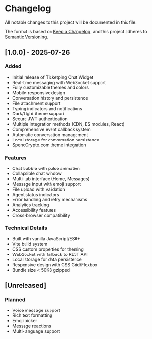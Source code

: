 # Changelog

All notable changes to this project will be documented in this file.

The format is based on [Keep a Changelog](https://keepachangelog.com/en/1.0.0/),
and this project adheres to [Semantic Versioning](https://semver.org/spec/v2.0.0.html).

## [1.0.0] - 2025-07-26

### Added
- Initial release of Ticketping Chat Widget
- Real-time messaging with WebSocket support
- Fully customizable themes and colors
- Mobile-responsive design
- Conversation history and persistence
- File attachment support
- Typing indicators and notifications
- Dark/Light theme support
- Secure JWT authentication
- Multiple integration methods (CDN, ES modules, React)
- Comprehensive event callback system
- Automatic conversation management
- Local storage for conversation persistence
- SpendCrypto.com theme integration

### Features
- Chat bubble with pulse animation
- Collapsible chat window
- Multi-tab interface (Home, Messages)
- Message input with emoji support
- File upload with validation
- Agent status indicators
- Error handling and retry mechanisms
- Analytics tracking
- Accessibility features
- Cross-browser compatibility

### Technical Details
- Built with vanilla JavaScript/ES6+
- Vite build system
- CSS custom properties for theming
- WebSocket with fallback to REST API
- Local storage for data persistence
- Responsive design with CSS Grid/Flexbox
- Bundle size < 50KB gzipped

## [Unreleased]

### Planned
- Voice message support
- Rich text formatting
- Emoji picker
- Message reactions
- Multi-language support
